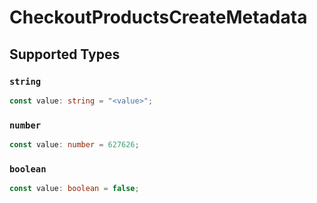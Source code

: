 # CheckoutProductsCreateMetadata


## Supported Types

### `string`

```typescript
const value: string = "<value>";
```

### `number`

```typescript
const value: number = 627626;
```

### `boolean`

```typescript
const value: boolean = false;
```

